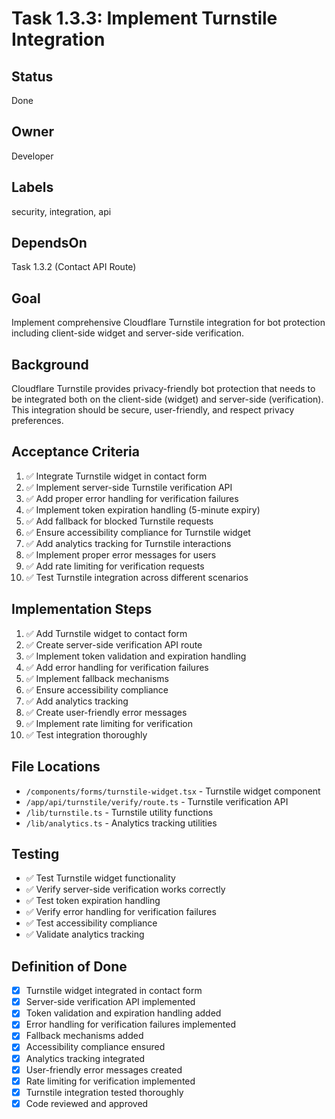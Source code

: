 # Task 1.3.3: Implement Turnstile Integration

## Status
Done

## Owner
Developer

## Labels
security, integration, api

## DependsOn
Task 1.3.2 (Contact API Route)

## Goal
Implement comprehensive Cloudflare Turnstile integration for bot protection including client-side widget and server-side verification.

## Background
Cloudflare Turnstile provides privacy-friendly bot protection that needs to be integrated both on the client-side (widget) and server-side (verification). This integration should be secure, user-friendly, and respect privacy preferences.

## Acceptance Criteria
1. ✅ Integrate Turnstile widget in contact form
2. ✅ Implement server-side Turnstile verification API
3. ✅ Add proper error handling for verification failures
4. ✅ Implement token expiration handling (5-minute expiry)
5. ✅ Add fallback for blocked Turnstile requests
6. ✅ Ensure accessibility compliance for Turnstile widget
7. ✅ Add analytics tracking for Turnstile interactions
8. ✅ Implement proper error messages for users
9. ✅ Add rate limiting for verification requests
10. ✅ Test Turnstile integration across different scenarios

## Implementation Steps
1. ✅ Add Turnstile widget to contact form
2. ✅ Create server-side verification API route
3. ✅ Implement token validation and expiration handling
4. ✅ Add error handling for verification failures
5. ✅ Implement fallback mechanisms
6. ✅ Ensure accessibility compliance
7. ✅ Add analytics tracking
8. ✅ Create user-friendly error messages
9. ✅ Implement rate limiting for verification
10. ✅ Test integration thoroughly

## File Locations
- `/components/forms/turnstile-widget.tsx` - Turnstile widget component
- `/app/api/turnstile/verify/route.ts` - Turnstile verification API
- `/lib/turnstile.ts` - Turnstile utility functions
- `/lib/analytics.ts` - Analytics tracking utilities

## Testing
- ✅ Test Turnstile widget functionality
- ✅ Verify server-side verification works correctly
- ✅ Test token expiration handling
- ✅ Verify error handling for verification failures
- ✅ Test accessibility compliance
- ✅ Validate analytics tracking

## Definition of Done
- [x] Turnstile widget integrated in contact form
- [x] Server-side verification API implemented
- [x] Token validation and expiration handling added
- [x] Error handling for verification failures implemented
- [x] Fallback mechanisms added
- [x] Accessibility compliance ensured
- [x] Analytics tracking integrated
- [x] User-friendly error messages created
- [x] Rate limiting for verification implemented
- [x] Turnstile integration tested thoroughly
- [x] Code reviewed and approved 